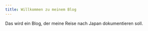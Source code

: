 ```yaml
---
title: Willkommen zu meinem Blog
---
```


Das wird ein Blog, der meine Reise nach Japan dokumentieren soll.
